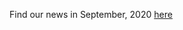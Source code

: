 Find our news in September, 2020 [here](https://drive.google.com/file/d/1LZFfn_tJj8l--t36aoSnfEtgB5-21vm3/view?usp=sharing)
